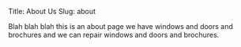 Title: About Us
Slug: about

Blah blah blah this is an about page we have windows and doors and brochures and we can repair windows and doors and brochures.